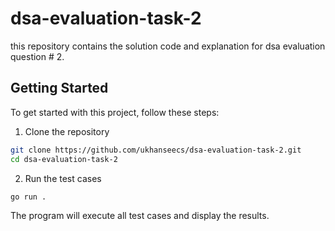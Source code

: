# dsa-evaluation-task-2
this repository contains the solution code and explanation for dsa evaluation question # 2.

## Getting Started

To get started with this project, follow these steps:

1. Clone the repository
```bash
git clone https://github.com/ukhanseecs/dsa-evaluation-task-2.git
cd dsa-evaluation-task-2
```

2. Run the test cases
```bash
go run .
```

The program will execute all test cases and display the results.